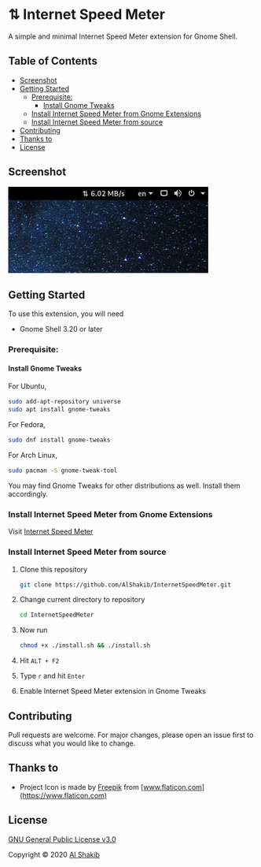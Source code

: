 # ⇅ Internet Speed Meter

A simple and minimal Internet Speed Meter extension for Gnome Shell.

## Table of Contents

* [Screenshot](#screenshot)
* [Getting Started](#getting-started)
  + [Prerequisite:](#prerequisite-)
    - [Install Gnome Tweaks](#install-gnome-tweaks)
  + [Install Internet Speed Meter from Gnome Extensions](#install-internet-speed-meter-from-gnome-extensions)
  + [Install Internet Speed Meter from source](#install-internet-speed-meter-from-source)
* [Contributing](#contributing)
* [Thanks to](#thanks-to)
* [License](#license)


## Screenshot

![Screenshot](screenshot.png)

## Getting Started

To use this extension, you will need

- Gnome Shell 3.20 or later

### Prerequisite:

#### Install Gnome Tweaks

For Ubuntu,

```bash
sudo add-apt-repository universe
sudo apt install gnome-tweaks
```

For Fedora,

```bash
sudo dnf install gnome-tweaks
```

For Arch Linux,

```bash
sudo pacman -S gnome-tweak-tool
```

You may find Gnome Tweaks for other distributions as well. Install them accordingly.

### Install Internet Speed Meter from Gnome Extensions

Visit [Internet Speed Meter](https://extensions.gnome.org/extension/2980/internet-speed-meter/) 

### Install Internet Speed Meter from source

1. Clone this repository

   ```bash
   git clone https://github.com/AlShakib/InternetSpeedMeter.git
   ```

2. Change current directory to repository

   ```bash
   cd InternetSpeedMeter
   ```

3. Now run

   ```bash
   chmod +x ./install.sh && ./install.sh
   ```

4. Hit `ALT + F2`

5. Type `r` and hit `Enter`

6. Enable Internet Speed Meter extension in Gnome Tweaks

## Contributing

Pull requests are welcome. For major changes, please open an issue first to discuss what you would like to change.

## Thanks to

- Project Icon is made by [Freepik](https://www.flaticon.com/authors/freepik) from [www.flaticon.com](https://www.flaticon.com)

## License

[GNU General Public License v3.0](LICENSE)

Copyright © 2020 [Al Shakib](https://alshakib.dev)

